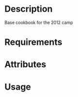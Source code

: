 Description
===========
Base cookbook for the 2012 camp

Requirements
============

Attributes
==========

Usage
=====

